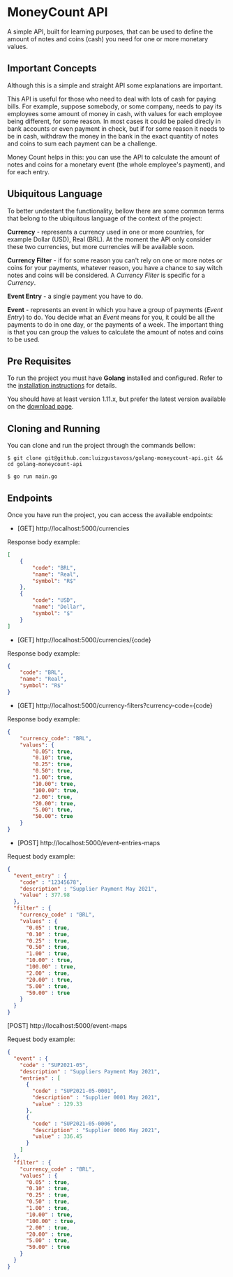 # MoneyCount API


A simple API, built for learning purposes, that can be used to define the amount of notes and coins (cash) you need for one or more monetary values.



## Important Concepts

Although this is a simple and straight API some explanations are important.

This API is useful for those who need to deal with lots of cash for paying bills. For example, suppose somebody, or some company, needs to pay its employees some amount of money in cash, with values for each employee being different, for some reason. In most cases it could be paied direcly in bank accounts or even payment in check, but if for some reason it needs to be in cash, withdraw the money in the bank in the exact quantity of notes and coins to sum each payment can be a challenge.

Money Count helps in this: you can use the API to calculate the amount of notes and coins for a monetary event (the whole employee's payment), and for each entry.



## Ubiquitous Language

To better undestant the functionality, bellow there are some common terms that belong to the ubiquitous language of the context of the project:

**Currency** - represents a currency used in one or more countries, for example Dollar (USD), Real (BRL). At the moment the API only consider these two currencies, but more currencies will be available soon.

**Currency Filter** - if for some reason you can't rely on one or more notes or coins for your payments, whatever reason, you have a chance to say witch notes and coins will be considered. A *Currency Filter* is specific for a *Currency*.

**Event Entry** - a single payment you have to do.

**Event** - represents an event in which you have a group of payments (*Event Entry*) to do. You decide what an *Event* means for you, it could be all the payments to do in one day, or the payments of a week. The important thing is that you can group the values to calculate the amount of notes and coins to be used.



## Pre Requisites

To run the project you must have **Golang** installed and configured. Refer to the [installation instructions](https://golang.org/doc/install) for details. 

You should have at least version 1.11.x, but prefer the latest version available on the [download page](https://golang.org/dl/). 


## Cloning and Running

You can clone and run the project through the commands bellow:

```
$ git clone git@github.com:luizgustavoss/golang-moneycount-api.git && cd golang-moneycount-api

$ go run main.go
```


## Endpoints

Once you have run the project, you can access the available endpoints:

 - [GET] http://localhost:5000/currencies

Response body example:
```json
[
    {
        "code": "BRL",
        "name": "Real",
        "symbol": "R$"
    },
    {
        "code": "USD",
        "name": "Dollar",
        "symbol": "$"
    }
]
```

 - [GET] http://localhost:5000/currencies/{code}

Response body example:
```json
{
    "code": "BRL",
    "name": "Real",
    "symbol": "R$"
}
```


 - [GET] http://localhost:5000/currency-filters?currency-code={code}

Response body example:
```json
{
    "currency_code": "BRL",
    "values": {
        "0.05": true,
        "0.10": true,
        "0.25": true,
        "0.50": true,
        "1.00": true,
        "10.00": true,
        "100.00": true,
        "2.00": true,
        "20.00": true,
        "5.00": true,
        "50.00": true
    }
}
```


 - [POST] http://localhost:5000/event-entries-maps

Request body example:
```json
{
  "event_entry" : {
    "code" : "12345678",
    "description" : "Supplier Payment May 2021",
    "value" : 377.98
  },
  "filter" : {
    "currency_code" : "BRL",
    "values" : {
      "0.05" : true,
      "0.10" : true,
      "0.25" : true,
      "0.50" : true,
      "1.00" : true,
      "10.00" : true,
      "100.00" : true,
      "2.00" : true,
      "20.00" : true,
      "5.00" : true,
      "50.00" : true
    }
  }
}
```


[POST] http://localhost:5000/event-maps

Request body example:
```json
{
  "event" : {
    "code" : "SUP2021-05",
    "description" : "Suppliers Payment May 2021",
    "entries" : [
      {
        "code" : "SUP2021-05-0001",
        "description" : "Supplier 0001 May 2021",
        "value" : 129.33
      },
      {
        "code" : "SUP2021-05-0006",
        "description" : "Supplier 0006 May 2021",
        "value" : 336.45
      }
    ]
  },
  "filter" : {
    "currency_code" : "BRL",
    "values" : {
      "0.05" : true,
      "0.10" : true,
      "0.25" : true,
      "0.50" : true,
      "1.00" : true,
      "10.00" : true,
      "100.00" : true,
      "2.00" : true,
      "20.00" : true,
      "5.00" : true,
      "50.00" : true
    }
  }
}
```